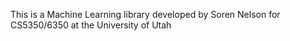 This is a Machine Learning library developed by Soren Nelson for CS5350/6350 at the University of Utah

